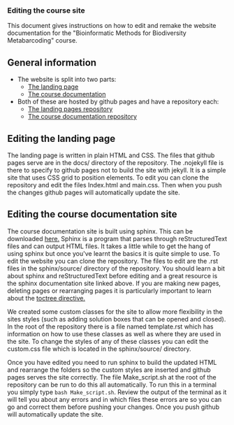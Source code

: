 ### Editing the course site

This document gives instructions on how to edit and remake the website documentation for the "Bioinformatic Methods for Biodiversity Metabarcoding" course.

## General information

* The website is split into two parts: 
    * [The landing page](https://learnmetabarcoding.github.io/)
    * [The course documentation](https://learnmetabarcoding.github.io/LearnMetabarcoding/)
* Both of these are hosted by github pages and have a repository each:
    * [The landing pages repository](https://github.com/LearnMetabarcoding/LearnMetabarcoding.github.io)
    * [The course documentation repository](https://github.com/LearnMetabarcoding/LearnMetabarcoding)

## Editing the landing page

The landing page is written in plain HTML and CSS. The files that github pages serve are in the docs/ directory of the repository. The .nojekyll file is there to specify to github pages not to build the site with jekyll. It is a simple site that uses CSS grid to position elements. To edit you can clone the repository and edit the files Index.html and main.css. Then when you push the changes github pages will automatically update the site. 

## Editing the course documentation site

The course documentation site is built using sphinx. This can be downloaded [here.](https://www.sphinx-doc.org/en/master/) Sphinx is a program that parses through reStructuredText files and can output HTML files. It takes a little while to get the hang of using sphinx but once you've learnt the basics it is quite simple to use. To edit the website you can clone the repository. The files to edit are the .rst files in the sphinx/source/ directory of the repository. You should learn a bit about sphinx and reStructuredText before editing and a great resource is the sphinx documentation site linked above. If you are making new pages, deleting pages or rearranging pages it is particularly important to learn about the [toctree directive.](https://www.sphinx-doc.org/en/master/usage/restructuredtext/directives.html?highlight=toctree#directive-toctree) 

We created some custom classes for the site to allow more flexibility in the sites styles (such as adding solution boxes that can be opened and closed). In the root of the repository there is a file named template.rst which has information on how to use these classes as well as where they are used in the site. To change the styles of any of these classes you can edit the custom.css file which is located in the sphinx/source/ directory.

Once you have edited you need to run sphinx to build the updated HTML and rearrange the folders so the custom styles are inserted and github pages serves the site correctly. The file Make_script.sh at the root of the repository can be run to do this all automatically. To run this in a terminal you simply type `bash Make_script.sh`. Review the output of the terminal as it will tell you about any errors and in which files these errors are so you can go and correct them before pushing your changes. Once you push github will automatically update the site.



<!--
**LearnMetabarcoding/LearnMetabarcoding** is a ✨ _special_ ✨ repository because its `README.md` (this file) appears on your GitHub profile.

Here are some ideas to get you started:

- 🔭 I’m currently working on ...
- 🌱 I’m currently learning ...
- 👯 I’m looking to collaborate on ...
- 🤔 I’m looking for help with ...
- 💬 Ask me about ...
- 📫 How to reach me: ...
- 😄 Pronouns: ...
- ⚡ Fun fact: ...
-->
